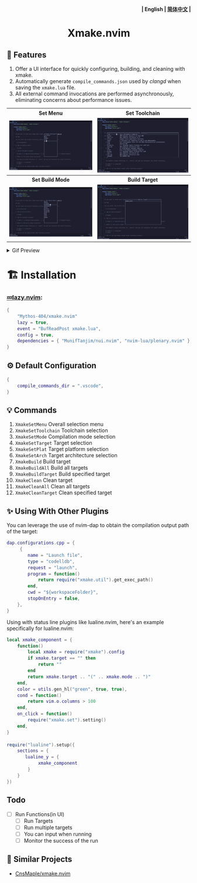 <p align="right"><b>| English | <a href="README_zh.md">简体中文</a> |</b></p>

<h1 align="center">
    Xmake.nvim
</h1>

## 🎐 Features

1. Offer a UI interface for quickly configuring, building, and cleaning with xmake.
2. Automatically generate `compile_commands.json` used by _clangd_ when saving the `xmake.lua` file.
3. All external command invocations are performed asynchronously, eliminating concerns about performance issues.

<table>
  <tr>
    <th>Set Menu</th>
    <th>Set Toolchain</th>
  </tr>
  <tr>
    <td>
      <img src="./assets/XmakeSetMenu.png" />
    </td>
    <td>
      <img src="./assets/XmakeSetToolchain.png" />
    </td>
  </tr>
  <tr>
    <th>Set Build Mode</th>
    <th>Build Target</th>
  </tr>
  <tr>
    <td>
      <img src="./assets/XmakeSetMode.png" />
    </td>
    <td>
      <img src="./assets/XmakeBuildTarget.png" />
    </td>
  </tr>
</table>

<details> <summary>Gif Preview</summary>

![XmakePreviewGif](./assets/XmakePreview.gif)

</details>

# 🏗 Installation

### [💤lazy.nvim](https://github.com/folke/lazy.nvim):

```lua
{
    "Mythos-404/xmake.nvim"
    lazy = true,
    event = "BufReadPost xmake.lua",
    config = true,
    dependencies = { "MunifTanjim/nui.nvim", "nvim-lua/plenary.nvim" },
}
```

## ⚙️ Default Configuration

```lua
{
    compile_commands_dir = ".vscode",
}
```

## 💡 Commands

1. `XmakeSetMenu` Overall selection menu
2. `XmakeSetToolchain` Toolchain selection
3. `XmakeSetMode` Compilation mode selection
4. `XmakeSetTarget` Target selection
5. `XmakeSetPlat` Target platform selection
6. `XmakeSetArch` Target architecture selection
7. `XmakeBuild` Build target
8. `XmakeBuildAll` Build all targets
9. `XmakeBuildTarget` Build specified target
10. `XmakeClean` Clean target
11. `XmakeCleanAll` Clean all targets
12. `XmakeCleanTarget` Clean specified target

## ✨ Using With Other Plugins

You can leverage the use of nvim-dap to obtain the compilation output path of the target:

```lua
dap.configurations.cpp = {
     {
        name = "Launch file",
        type = "codelldb",
        request = "launch",
        program = function()
            return require("xmake.util").get_exec_path()
        end,
        cwd = "${workspaceFolder}",
        stopOnEntry = false,
    },
}
```

Using with status line plugins like lualine.nvim, here's an example specifically for lualine.nvim:

```lua
local xmake_component = {
    function()
        local xmake = require("xmake").config
        if xmake.target == "" then
            return ""
        end
        return xmake.target .. "(" .. xmake.mode .. ")"
    end,
    color = utils.gen_hl("green", true, true),
    cond = function()
        return vim.o.columns > 100
    end,
    on_click = function()
        require("xmake.set").setting()
    end,
}

require("lualine").setup({
    sections = {
       lualine_y = {
            xmake_component
        }
    }
})
```

## Todo

- [ ] Run Functions(in UI)
  - [ ] Run Targets
  - [ ] Run multiple targets
  - [ ] You can input when running
  - [ ] Monitor the success of the run

## 🎉 Similar Projects

- [CnsMaple/xmake.nvim](https://github.com/CnsMaple/xmake.nvim)
